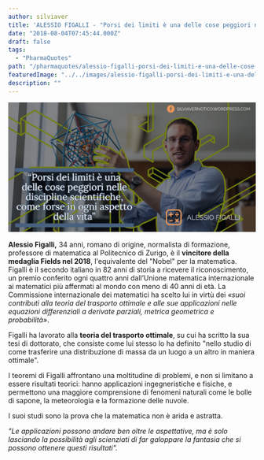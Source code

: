 ```yaml
---
author: silviaver
title: 'ALESSIO FIGALLI - "Porsi dei limiti è una delle cose peggiori nelle discipline scientifiche, come forse in ogni aspetto della vita"'
date: "2018-08-04T07:45:44.000Z"
draft: false
tags:
  - "PharmaQuotes"
path: "/pharmaquotes/alessio-figalli-porsi-dei-limiti-e-una-delle-cose-peggiori-nelle-discipline-scientifiche-come-forse-in-ogni-aspetto-della-vita/"
featuredImage: "../../images/alessio-figalli-porsi-dei-limiti-e-una-delle-cose-peggiori-nelle-discipline-scientifiche-come-forse-in-ogni-aspetto-della-vita.md/img_2845.jpg"
description: ""
---
```


![IMG_2845.JPG](../../images/alessio-figalli-porsi-dei-limiti-e-una-delle-cose-peggiori-nelle-discipline-scientifiche-come-forse-in-ogni-aspetto-della-vita.md/img_2845.jpg)

**Alessio Figalli,** 34 anni, romano di origine, normalista di formazione, professore di matematica al Politecnico di Zurigo, è il **vincitore della medaglia Fields nel 2018**, l'equivalente del "Nobel" per la matematica. Figalli è il secondo italiano in 82 anni di storia a ricevere il riconoscimento, un premio conferito ogni quattro anni dall’Unione matematica internazionale ai matematici più affermati al mondo con meno di 40 anni di età. La Commissione internazionale dei matematici ha scelto lui in virtù dei _«suoi contributi alla teoria del trasporto ottimale e alle sue applicazioni nelle equazioni differenziali a derivate parziali, metrica geometrica e probabilità»_.

Figalli ha lavorato alla **teoria del trasporto ottimale**, su cui ha scritto la sua tesi di dottorato, che consiste come lui stesso lo ha definito "nello studio di come trasferire una distribuzione di massa da un luogo a un altro in maniera ottimale".

I teoremi di Figalli affrontano una moltitudine di problemi, e non si limitano a essere risultati teorici: hanno applicazioni ingegneristiche e fisiche, e permettono una maggiore comprensione di fenomeni naturali come le bolle di sapone, la meteorologia e la formazione delle nuvole.

I suoi studi sono la prova che la matematica non è arida e astratta.

_"Le applicazioni possono andare ben oltre le aspettative, ma è solo lasciando la possibilità agli scienziati di far galoppare la fantasia che si possono ottenere questi risultati"._
